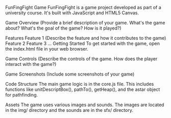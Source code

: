 FunFingFight Game
FunFingFight is a game project developed as part of a university course. It's built with JavaScript and HTML5 Canvas.

Game Overview
(Provide a brief description of your game. What's the game about? What's the goal of the game? How is it played?)

Features
Feature 1 (Describe the feature and how it contributes to the game)
Feature 2
Feature 3
...
Getting Started
To get started with the game, open the index.html file in your web browser.

Game Controls
(Describe the controls of the game. How does the player interact with the game?)

Game Screenshots
(Include some screenshots of your game)

Code Structure
The main game logic is in the core.js file. This includes functions like unitDescriptBox(), pathTo(), getHeap(), and the astar object for pathfinding.

Assets
The game uses various images and sounds. The images are located in the img/ directory and the sounds are in the sfx/ directory.